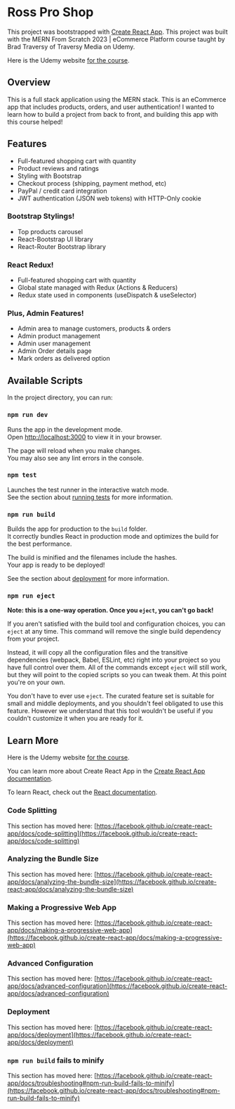 # Ross Pro Shop

This project was bootstrapped with [Create React App](https://github.com/facebook/create-react-app). This project was built with the MERN From Scratch 2023 | eCommerce Platform course taught by Brad Traversy of Traversy Media on Udemy.

Here is the Udemy website [for the course](https://www.udemy.com/course/mern-ecommerce/learn/lecture/38105894?start=15#overview).

## Overview

This is a full stack application using the MERN stack. This is an eCommerce app that includes products, orders, and user authentication! I wanted to learn how to build a project from back to front, and building this app with this course helped!

## Features

- Full-featured shopping cart with quantity
- Product reviews and ratings
- Styling with Bootstrap
- Checkout process (shipping, payment method, etc)
- PayPal / credit card integration
- JWT authentication (JSON web tokens) with HTTP-Only cookie

### Bootstrap Stylings!
- Top products carousel
- React-Bootstrap UI library
- React-Router Bootstrap library

### React Redux!
- Full-featured shopping cart with quantity
- Global state managed with Redux (Actions & Reducers)
- Redux state used in components (useDispatch & useSelector)

### Plus, Admin Features!
- Admin area to manage customers, products & orders
- Admin product management
- Admin user management
- Admin Order details page
- Mark orders as delivered option

## Available Scripts

In the project directory, you can run:

### `npm run dev`

Runs the app in the development mode.\
Open [http://localhost:3000](http://localhost:3000) to view it in your browser.

The page will reload when you make changes.\
You may also see any lint errors in the console.

### `npm test`

Launches the test runner in the interactive watch mode.\
See the section about [running tests](https://facebook.github.io/create-react-app/docs/running-tests) for more information.

### `npm run build`

Builds the app for production to the `build` folder.\
It correctly bundles React in production mode and optimizes the build for the best performance.

The build is minified and the filenames include the hashes.\
Your app is ready to be deployed!

See the section about [deployment](https://facebook.github.io/create-react-app/docs/deployment) for more information.

### `npm run eject`

**Note: this is a one-way operation. Once you `eject`, you can't go back!**

If you aren't satisfied with the build tool and configuration choices, you can `eject` at any time. This command will remove the single build dependency from your project.

Instead, it will copy all the configuration files and the transitive dependencies (webpack, Babel, ESLint, etc) right into your project so you have full control over them. All of the commands except `eject` will still work, but they will point to the copied scripts so you can tweak them. At this point you're on your own.

You don't have to ever use `eject`. The curated feature set is suitable for small and middle deployments, and you shouldn't feel obligated to use this feature. However we understand that this tool wouldn't be useful if you couldn't customize it when you are ready for it.

## Learn More
Here is the Udemy website [for the course](https://www.udemy.com/course/mern-ecommerce/learn/lecture/38105894?start=15#overview).

You can learn more about Create React App in the [Create React App documentation](https://facebook.github.io/create-react-app/docs/getting-started).

To learn React, check out the [React documentation](https://reactjs.org/).

### Code Splitting

This section has moved here: [https://facebook.github.io/create-react-app/docs/code-splitting](https://facebook.github.io/create-react-app/docs/code-splitting)

### Analyzing the Bundle Size

This section has moved here: [https://facebook.github.io/create-react-app/docs/analyzing-the-bundle-size](https://facebook.github.io/create-react-app/docs/analyzing-the-bundle-size)

### Making a Progressive Web App

This section has moved here: [https://facebook.github.io/create-react-app/docs/making-a-progressive-web-app](https://facebook.github.io/create-react-app/docs/making-a-progressive-web-app)

### Advanced Configuration

This section has moved here: [https://facebook.github.io/create-react-app/docs/advanced-configuration](https://facebook.github.io/create-react-app/docs/advanced-configuration)

### Deployment

This section has moved here: [https://facebook.github.io/create-react-app/docs/deployment](https://facebook.github.io/create-react-app/docs/deployment)

### `npm run build` fails to minify

This section has moved here: [https://facebook.github.io/create-react-app/docs/troubleshooting#npm-run-build-fails-to-minify](https://facebook.github.io/create-react-app/docs/troubleshooting#npm-run-build-fails-to-minify)
